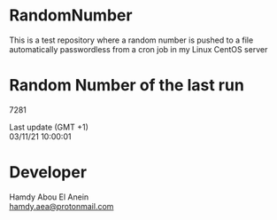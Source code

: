 # RandomNumber    
This is a test repository where a random number is pushed to a file automatically passwordless from a cron job in my Linux CentOS server    
# Random Number of the last run   
7281
      
Last update (GMT +1)    
03/11/21 10:00:01
# Developer    
Hamdy Abou El Anein   
hamdy.aea@protonmail.com
